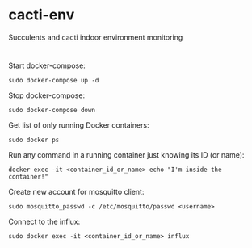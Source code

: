# cacti-env
Succulents and cacti indoor environment monitoring




#

Start docker-compose:
```commandline
sudo docker-compose up -d
```

Stop docker-compose: 
```
sudo docker-compose down
```

Get list of only running Docker containers: 
```commandline
sudo docker ps
```

Run any command in a running container just knowing its ID (or name):
```commandline
docker exec -it <container_id_or_name> echo "I'm inside the container!"
```

Create new account for mosquitto client:
```commandline
sudo mosquitto_passwd -c /etc/mosquitto/passwd <username>
```

Connect to the influx: 
```
sudo docker exec -it <container_id_or_name> influx
```